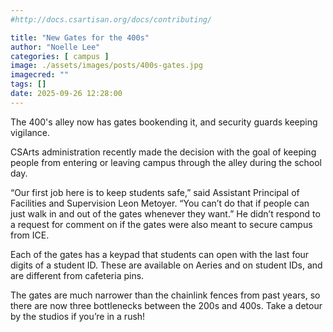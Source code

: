 ```yaml
---
#http://docs.csartisan.org/docs/contributing/

title: "New Gates for the 400s"
author: "Noelle Lee"
categories: [ campus ]
image: ./assets/images/posts/400s-gates.jpg
imagecred: ""
tags: []
date: 2025-09-26 12:28:00
---
```

The 400's alley now has gates bookending it, and security guards keeping vigilance. 

CSArts administration recently made the decision with the goal of keeping people from entering or leaving campus through the alley during the school day. 

“Our first job here is to keep students safe,” said Assistant Principal of Facilities and Supervision Leon Metoyer. “You can’t do that if people can just walk in and out of the gates whenever they want.” He didn’t respond to a request for comment on if the gates were also meant to secure campus from ICE.

Each of the gates has a keypad that students can open with the last four digits of a student ID. These are available on Aeries and on student IDs, and are different from cafeteria pins.

The gates are much narrower than the chainlink fences from past years, so there are now three bottlenecks between the 200s and 400s. Take a detour by the studios if you’re in a rush! 